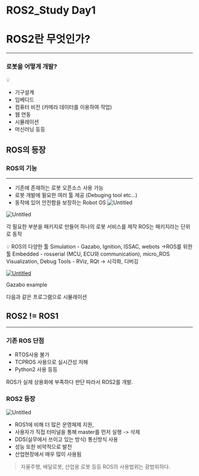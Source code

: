 # ROS2_Study  Day1

# ROS2란 무엇인가?

---

### 로봇을 어떻게 개발?

<aside>
💡

- 기구설계
- 임베디드
- 컴퓨터 비전 (카메라 데이터를 이용하여 작업)
- 웹 연동
- 시뮬레이션
- 머신러닝 등등
</aside>

## ROS의 등장

### ROS의 기능

---

- 기존에 존재하는 로봇 오픈소스 사용 가능
- 로봇 개발에 필요한 여러 툴 제공 (Debuging tool etc...)
- 동작에 있어 안전함을 보장하는 Robot OS
![Untitled](https://user-images.githubusercontent.com/80799025/176657442-9bef6bba-02c0-4a78-895e-1caa1a1c3165.png)

![Untitled](./Day1/Untiltitled.png)

각 필요한 부분을 패키지로 만들어 하나의 로봇 서비스를 제작
ROS는 패키지라는 단위로 동작

<aside>
💡 ROS의 다양한 툴
Simulation - Gazabo, Ignition, ISSAC, webots ->ROS를 위한 툴
Embedded - rosserial (MCU, ECU와 communication), micro_ROS
Visualization, Debug Tools - RViz, RQt  ->  시각화, 디버깅

</aside>

[![Untitled](ROS2_Study%20Day1%20ab9fed69ab114bb0b0bd09e1c4679a2d/Untitled%201.png)](https://github.com/YDongHyun/ROS2_Study/blob/main/Day1/Day1/Untitled%201.png?raw=true)

Gazabo example

다음과 같은 프로그램으로 시뮬레이션

## ROS2 != ROS1

---

### 기존 ROS 단점

- RTOS사용 불가
- TCPROS 사용으로 실시간성 저해
- Python2 사용 등등

ROS가 실제 상용화에 부족하다 판단 따라서 ROS2를 개발.

### ROS2 등장

![Untitled](ROS2_Study%20Day1%20ab9fed69ab114bb0b0bd09e1c4679a2d/Untitled%202.png)

- ROS1에 비해 더 많은 운영체제 지원,
- 사용자가 직접 터미널을 통해 master를 먼저 실행 -> 삭제
- DDS(실무에서 쓰이고 있는 방식) 통신방식 사용
- 성능 또한 비약적으로 발전
- 산업현장에서 매우 많이 사용됨

> 자율주행, 배달로봇, 산업용 로봇 등등 ROS의 사용범위는 광범위하다.
>
